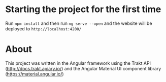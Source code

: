 
# Starting the project for the first time

Run `npm install` and then run `ng serve --open` and the website will be deployed to `http://localhost:4200/`

# About

This project was written in the Angular framework using the Trakt API (http://docs.trakt.apiary.io/) and the Angular Material UI component library (https://material.angular.io/)
